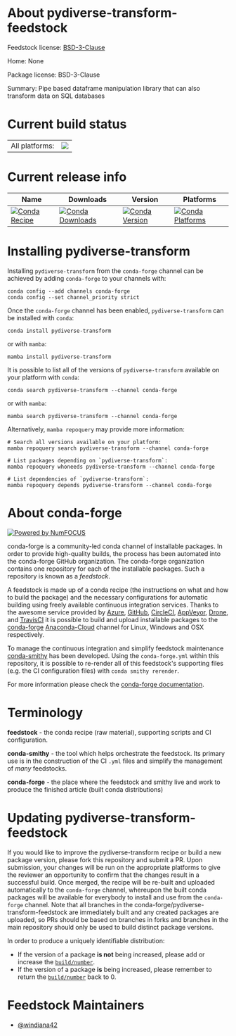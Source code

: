About pydiverse-transform-feedstock
===================================

Feedstock license: [BSD-3-Clause](https://github.com/conda-forge/pydiverse-transform-feedstock/blob/main/LICENSE.txt)

Home: None

Package license: BSD-3-Clause

Summary: Pipe based dataframe manipulation library that can also transform data on SQL databases

Current build status
====================


<table><tr><td>All platforms:</td>
    <td>
      <a href="https://dev.azure.com/conda-forge/feedstock-builds/_build/latest?definitionId=17288&branchName=main">
        <img src="https://dev.azure.com/conda-forge/feedstock-builds/_apis/build/status/pydiverse-transform-feedstock?branchName=main">
      </a>
    </td>
  </tr>
</table>

Current release info
====================

| Name | Downloads | Version | Platforms |
| --- | --- | --- | --- |
| [![Conda Recipe](https://img.shields.io/badge/recipe-pydiverse--transform-green.svg)](https://anaconda.org/conda-forge/pydiverse-transform) | [![Conda Downloads](https://img.shields.io/conda/dn/conda-forge/pydiverse-transform.svg)](https://anaconda.org/conda-forge/pydiverse-transform) | [![Conda Version](https://img.shields.io/conda/vn/conda-forge/pydiverse-transform.svg)](https://anaconda.org/conda-forge/pydiverse-transform) | [![Conda Platforms](https://img.shields.io/conda/pn/conda-forge/pydiverse-transform.svg)](https://anaconda.org/conda-forge/pydiverse-transform) |

Installing pydiverse-transform
==============================

Installing `pydiverse-transform` from the `conda-forge` channel can be achieved by adding `conda-forge` to your channels with:

```
conda config --add channels conda-forge
conda config --set channel_priority strict
```

Once the `conda-forge` channel has been enabled, `pydiverse-transform` can be installed with `conda`:

```
conda install pydiverse-transform
```

or with `mamba`:

```
mamba install pydiverse-transform
```

It is possible to list all of the versions of `pydiverse-transform` available on your platform with `conda`:

```
conda search pydiverse-transform --channel conda-forge
```

or with `mamba`:

```
mamba search pydiverse-transform --channel conda-forge
```

Alternatively, `mamba repoquery` may provide more information:

```
# Search all versions available on your platform:
mamba repoquery search pydiverse-transform --channel conda-forge

# List packages depending on `pydiverse-transform`:
mamba repoquery whoneeds pydiverse-transform --channel conda-forge

# List dependencies of `pydiverse-transform`:
mamba repoquery depends pydiverse-transform --channel conda-forge
```


About conda-forge
=================

[![Powered by
NumFOCUS](https://img.shields.io/badge/powered%20by-NumFOCUS-orange.svg?style=flat&colorA=E1523D&colorB=007D8A)](https://numfocus.org)

conda-forge is a community-led conda channel of installable packages.
In order to provide high-quality builds, the process has been automated into the
conda-forge GitHub organization. The conda-forge organization contains one repository
for each of the installable packages. Such a repository is known as a *feedstock*.

A feedstock is made up of a conda recipe (the instructions on what and how to build
the package) and the necessary configurations for automatic building using freely
available continuous integration services. Thanks to the awesome service provided by
[Azure](https://azure.microsoft.com/en-us/services/devops/), [GitHub](https://github.com/),
[CircleCI](https://circleci.com/), [AppVeyor](https://www.appveyor.com/),
[Drone](https://cloud.drone.io/welcome), and [TravisCI](https://travis-ci.com/)
it is possible to build and upload installable packages to the
[conda-forge](https://anaconda.org/conda-forge) [Anaconda-Cloud](https://anaconda.org/)
channel for Linux, Windows and OSX respectively.

To manage the continuous integration and simplify feedstock maintenance
[conda-smithy](https://github.com/conda-forge/conda-smithy) has been developed.
Using the ``conda-forge.yml`` within this repository, it is possible to re-render all of
this feedstock's supporting files (e.g. the CI configuration files) with ``conda smithy rerender``.

For more information please check the [conda-forge documentation](https://conda-forge.org/docs/).

Terminology
===========

**feedstock** - the conda recipe (raw material), supporting scripts and CI configuration.

**conda-smithy** - the tool which helps orchestrate the feedstock.
                   Its primary use is in the construction of the CI ``.yml`` files
                   and simplify the management of *many* feedstocks.

**conda-forge** - the place where the feedstock and smithy live and work to
                  produce the finished article (built conda distributions)


Updating pydiverse-transform-feedstock
======================================

If you would like to improve the pydiverse-transform recipe or build a new
package version, please fork this repository and submit a PR. Upon submission,
your changes will be run on the appropriate platforms to give the reviewer an
opportunity to confirm that the changes result in a successful build. Once
merged, the recipe will be re-built and uploaded automatically to the
`conda-forge` channel, whereupon the built conda packages will be available for
everybody to install and use from the `conda-forge` channel.
Note that all branches in the conda-forge/pydiverse-transform-feedstock are
immediately built and any created packages are uploaded, so PRs should be based
on branches in forks and branches in the main repository should only be used to
build distinct package versions.

In order to produce a uniquely identifiable distribution:
 * If the version of a package **is not** being increased, please add or increase
   the [``build/number``](https://docs.conda.io/projects/conda-build/en/latest/resources/define-metadata.html#build-number-and-string).
 * If the version of a package **is** being increased, please remember to return
   the [``build/number``](https://docs.conda.io/projects/conda-build/en/latest/resources/define-metadata.html#build-number-and-string)
   back to 0.

Feedstock Maintainers
=====================

* [@windiana42](https://github.com/windiana42/)


